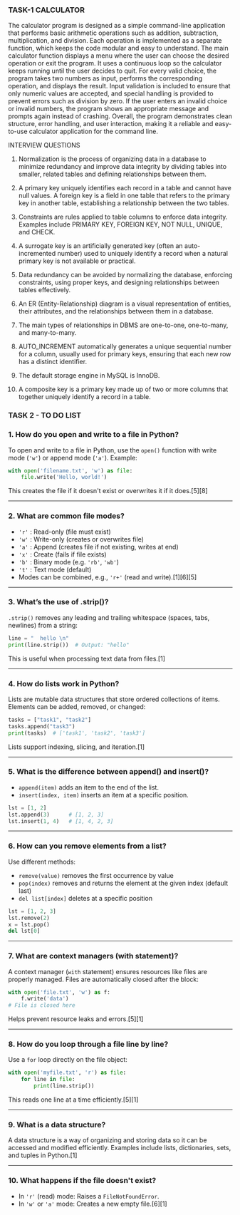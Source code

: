 ### TASK-1 CALCULATOR

The calculator program is designed as a simple command-line application that performs basic arithmetic operations such as addition, subtraction, multiplication, and division. Each operation is implemented as a separate function, which keeps the code modular and easy to understand. The main calculator function displays a menu where the user can choose the desired operation or exit the program. It uses a continuous loop so the calculator keeps running until the user decides to quit. For every valid choice, the program takes two numbers as input, performs the corresponding operation, and displays the result. Input validation is included to ensure that only numeric values are accepted, and special handling is provided to prevent errors such as division by zero. If the user enters an invalid choice or invalid numbers, the program shows an appropriate message and prompts again instead of crashing. Overall, the program demonstrates clean structure, error handling, and user interaction, making it a reliable and easy-to-use calculator application for the command line.

INTERVIEW QUESTIONS


1. Normalization is the process of organizing data in a database to minimize redundancy and improve data integrity by dividing tables into smaller, related tables and defining relationships between them.

2. A primary key uniquely identifies each record in a table and cannot have null values. A foreign key is a field in one table that refers to the primary key in another table, establishing a relationship between the two tables.

3. Constraints are rules applied to table columns to enforce data integrity. Examples include PRIMARY KEY, FOREIGN KEY, NOT NULL, UNIQUE, and CHECK.

4. A surrogate key is an artificially generated key (often an auto-incremented number) used to uniquely identify a record when a natural primary key is not available or practical.

5. Data redundancy can be avoided by normalizing the database, enforcing constraints, using proper keys, and designing relationships between tables effectively.

6. An ER (Entity-Relationship) diagram is a visual representation of entities, their attributes, and the relationships between them in a database.

7. The main types of relationships in DBMS are one-to-one, one-to-many, and many-to-many.

8. AUTO\_INCREMENT automatically generates a unique sequential number for a column, usually used for primary keys, ensuring that each new row has a distinct identifier.

9. The default storage engine in MySQL is InnoDB.

10. A composite key is a primary key made up of two or more columns that together uniquely identify a record in a table.

### TASK 2 - TO DO LIST


### 1. How do you open and write to a file in Python?
To open and write to a file in Python, use the `open()` function with write mode (`'w'`) or append mode (`'a'`). Example:
```python
with open('filename.txt', 'w') as file:
    file.write('Hello, world!')
```
This creates the file if it doesn't exist or overwrites it if it does.[5][8]

***

### 2. What are common file modes?
- `'r'` : Read-only (file must exist)
- `'w'` : Write-only (creates or overwrites file)
- `'a'` : Append (creates file if not existing, writes at end)
- `'x'` : Create (fails if file exists)
- `'b'` : Binary mode (e.g. `'rb'`, `'wb'`)
- `'t'` : Text mode (default)
- Modes can be combined, e.g., `'r+'` (read and write).[1][6][5]

***

### 3. What’s the use of .strip()?
`.strip()` removes any leading and trailing whitespace (spaces, tabs, newlines) from a string:
```python
line = "  hello \n"
print(line.strip())  # Output: "hello"
```
This is useful when processing text data from files.[1]

***

### 4. How do lists work in Python?
Lists are mutable data structures that store ordered collections of items. Elements can be added, removed, or changed:
```python
tasks = ["task1", "task2"]
tasks.append("task3")
print(tasks)  # ['task1', 'task2', 'task3']
```
Lists support indexing, slicing, and iteration.[1]

***

### 5. What is the difference between append() and insert()?
- `append(item)` adds an item to the end of the list.
- `insert(index, item)` inserts an item at a specific position.
```python
lst = [1, 2]
lst.append(3)      # [1, 2, 3]
lst.insert(1, 4)   # [1, 4, 2, 3]
```


***

### 6. How can you remove elements from a list?
Use different methods:
- `remove(value)` removes the first occurrence by value
- `pop(index)` removes and returns the element at the given index (default last)
- `del list[index]` deletes at a specific position
```python
lst = [1, 2, 3]
lst.remove(2)
x = lst.pop()
del lst[0]
```


***

### 7. What are context managers (with statement)?
A context manager (`with` statement) ensures resources like files are properly managed. Files are automatically closed after the block:
```python
with open('file.txt', 'w') as f:
    f.write('data')
# File is closed here
```
Helps prevent resource leaks and errors.[5][1]

***

### 8. How do you loop through a file line by line?
Use a `for` loop directly on the file object:
```python
with open('myfile.txt', 'r') as file:
    for line in file:
        print(line.strip())
```
This reads one line at a time efficiently.[5][1]

***

### 9. What is a data structure?
A data structure is a way of organizing and storing data so it can be accessed and modified efficiently. Examples include lists, dictionaries, sets, and tuples in Python.[1]

***

### 10. What happens if the file doesn't exist?
- In `'r'` (read) mode: Raises a `FileNotFoundError`.
- In `'w'` or `'a'` mode: Creates a new empty file.[6][1]

